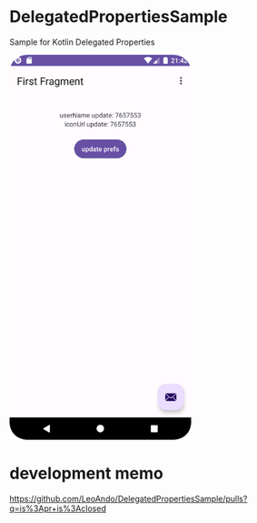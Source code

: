 # DelegatedPropertiesSample
Sample for Kotlin Delegated Properties


<img src="https://github.com/LeoAndo/DelegatedPropertiesSample/blob/main/Screenshot_20220313_214217.png" width=320 />

# development memo

https://github.com/LeoAndo/DelegatedPropertiesSample/pulls?q=is%3Apr+is%3Aclosed<br>
